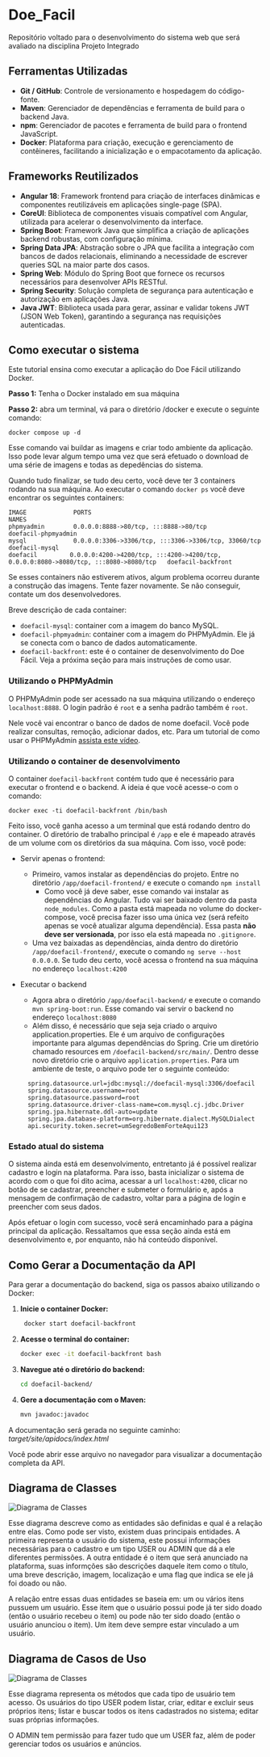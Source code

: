 # Doe_Facil
Repositório voltado para o desenvolvimento do sistema web que será avaliado na disciplina Projeto Integrado


## Ferramentas Utilizadas

- **Git / GitHub**: Controle de versionamento e hospedagem do código-fonte.
- **Maven**: Gerenciador de dependências e ferramenta de build para o backend Java.
- **npm**: Gerenciador de pacotes e ferramenta de build para o frontend JavaScript.
- **Docker**: Plataforma para criação, execução e gerenciamento de contêineres, facilitando a inicialização e o empacotamento da aplicação.

## Frameworks Reutilizados

- **Angular 18**: Framework frontend para criação de interfaces dinâmicas e componentes reutilizáveis em aplicações single-page (SPA).
- **CoreUI**: Biblioteca de componentes visuais compatível com Angular, utilizada para acelerar o desenvolvimento da interface.
- **Spring Boot**: Framework Java que simplifica a criação de aplicações backend robustas, com configuração mínima.
- **Spring Data JPA**: Abstração sobre o JPA que facilita a integração com bancos de dados relacionais, eliminando a necessidade de escrever queries SQL na maior parte dos casos.
- **Spring Web**: Módulo do Spring Boot que fornece os recursos necessários para desenvolver APIs RESTful.
- **Spring Security**: Solução completa de segurança para autenticação e autorização em aplicações Java.
- **Java JWT**: Biblioteca usada para gerar, assinar e validar tokens JWT (JSON Web Token), garantindo a segurança nas requisições autenticadas.


## Como executar o sistema

Este tutorial ensina como executar a aplicação do Doe Fácil utilizando Docker. 

**Passo 1:** Tenha o Docker instalado em sua máquina

**Passo 2:** abra um terminal, vá para o diretório /docker e execute o seguinte comando:

```
docker compose up -d
```

Esse comando vai buildar as imagens e criar todo ambiente da aplicação. Isso pode levar algum tempo uma vez que será efetuado o download de uma série de imagens e todas as depedências do sistema.

Quando tudo finalizar, se tudo deu certo, você deve ter 3 containers rodando na sua máquina. Ao executar o comando `docker ps` você deve encontrar os seguintes containers:

```
IMAGE             PORTS                                                                                      NAMES
phpmyadmin        0.0.0.0:8888->80/tcp, :::8888->80/tcp                                                  doefacil-phpmyadmin
mysql             0.0.0.0:3306->3306/tcp, :::3306->3306/tcp, 33060/tcp                                   doefacil-mysql
doefacil         0.0.0.0:4200->4200/tcp, :::4200->4200/tcp, 0.0.0.0:8080->8080/tcp, :::8080->8080/tcp   doefacil-backfront
```

Se esses containers não estiverem ativos, algum problema ocorreu durante a construção das imagens. Tente fazer novamente. Se não conseguir, contate um dos desenvolvedores.

Breve descrição de cada container:
- `doefacil-mysql`: container com a imagem do banco MySQL. 
- `doefacil-phpmyadmin`: container com a imagem do PHPMyAdmin. Ele já se conecta com o banco de dados automaticamente.
- `doefacil-backfront`: este é o container de desenvolvimento do Doe Fácil. Veja a próxima seção para mais instruções de como usar.

### Utilizando o PHPMyAdmin

O PHPMyAdmin pode ser acessado na sua máquina utilizando o endereço `localhost:8888`. O login padrão é `root` e a senha padrão também é `root`.

Nele você vai encontrar o banco de dados de nome doefacil. Você pode realizar consultas, remoção, adicionar dados, etc. Para um tutorial de como usar o PHPMyAdmin [assista este vídeo](https://www.youtube.com/watch?v=kviT7G14gqk).


### Utilizando o container de desenvolvimento

O container `doefacil-backfront` contém tudo que é necessário para executar o frontend e o backend. A ideia é que você acesse-o com o comando:

```
docker exec -ti doefacil-backfront /bin/bash
```

Feito isso, você ganha acesso a um terminal que está rodando dentro do container. O diretório de trabalho principal é `/app` e ele é mapeado através de um volume com os diretórios da sua máquina. Com isso, você pode:

- Servir apenas o frontend:
  - Primeiro, vamos instalar as dependências do projeto. Entre no diretório `/app/doefacil-frontend/` e execute o comando `npm install`
    - Como você já deve saber, esse comando vai instalar as dependências do Angular. Tudo vai ser baixado dentro da pasta `node_modules`. Como a pasta está mapeada no volume do docker-compose, você precisa fazer isso uma única vez (será refeito apenas se você atualizar alguma dependência). Essa pasta **não deve ser versionada**, por isso ela está mapeada no `.gitignore`.
  - Uma vez baixadas as dependências, ainda dentro do diretório `/app/doefacil-frontend/`, execute o comando `ng serve --host 0.0.0.0`. Se tudo deu certo, você acessa o frontend na sua máquina no endereço `localhost:4200`

- Executar o backend
  - Agora abra o diretório `/app/doefacil-backend/` e execute o comando `mvn spring-boot:run`. Esse comando vai servir o backend no endereço `localhost:8080`
  - Além disso, é necessário que seja seja criado o arquivo application.properties. Ele é um arquivo de configurações importante para algumas dependências do Spring. Crie um diretório chamado resources em `/doefacil-backend/src/main/`. Dentro desse novo diretório crie o arquivo `application.properties`. Para um ambiente de teste, o arquivo pode ter o seguinte conteúdo:
  ```
    spring.datasource.url=jdbc:mysql://doefacil-mysql:3306/doefacil
    spring.datasource.username=root
    spring.datasource.password=root
    spring.datasource.driver-class-name=com.mysql.cj.jdbc.Driver
    spring.jpa.hibernate.ddl-auto=update
    spring.jpa.database-platform=org.hibernate.dialect.MySQLDialect
    api.security.token.secret=umSegredoBemForteAqui123
  ```

### Estado atual do sistema

O sistema ainda está em desenvolvimento, entretanto já é possível realizar cadastro e login na plataforma. Para isso, basta inicializar o sistema de acordo com o que foi dito acima, acessar a url `localhost:4200`, clicar no botão de se cadastrar, preencher e submeter o formulário e, após a mensagem de confirmação de cadastro, voltar para a página de login e preencher com seus dados.

Após efetuar o login com sucesso, você será encaminhado para a página principal da aplicação. Ressaltamos que essa seção ainda está em desenvolvimento e, por enquanto, não há conteúdo disponível.

## Como Gerar a Documentação da API

Para gerar a documentação do backend, siga os passos abaixo utilizando o Docker:

1. **Inicie o container Docker:**
   ```bash
    docker start doefacil-backfront

2. **Acesse o terminal do container:**
    ```bash
    docker exec -it doefacil-backfront bash

3. **Navegue até o diretório do backend:**
    ```bash
    cd doefacil-backend/

4. **Gere a documentação com o Maven:**
    ```bash
    mvn javadoc:javadoc

A documentação será gerada no seguinte caminho: *target/site/apidocs/index.html*

Você pode abrir esse arquivo no navegador para visualizar a documentação completa da API.

## Diagrama de Classes

![Diagrama de Classes](doefacil-frontend/src/assets/classes.png)

Esse diagrama descreve como as entidades são definidas e qual é a relação entre elas. Como pode ser visto, existem duas principais entidades. A primeira representa o usuário do sistema, este possui informações necessárias para o cadastro e um tipo USER ou ADMIN que dá a ele diferentes permissões. A outra entidade é o item que será anunciado na plataforma, suas informções são descrições daquele item como o título, uma breve descrição, imagem, localização e uma flag que indica se ele já foi doado ou não.

A relação entre essas duas entidades se baseia em: um ou vários itens pussuem um usuário. Esse item que o usuário possui pode já ter sido doado (então o usuário recebeu o item) ou pode não ter sido doado (então o usuário anunciou o item). Um item deve sempre estar vinculado a um usuário.

## Diagrama de Casos de Uso

![Diagrama de Classes](doefacil-frontend/src/assets/usecases.png)

Esse diagrama representa os métodos que cada tipo de usuário tem acesso. Os usuários do tipo USER podem listar, criar, editar e excluir seus próprios itens; listar e buscar todos os itens cadastrados no sistema; editar suas próprias informações.

O ADMIN tem permissão para fazer tudo que um USER faz, além de poder gerenciar todos os usuários e anúncios.